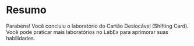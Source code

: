 # Resumo

Parabéns! Você concluiu o laboratório do Cartão Deslocável (Shifting Card). Você pode praticar mais laboratórios no LabEx para aprimorar suas habilidades.
